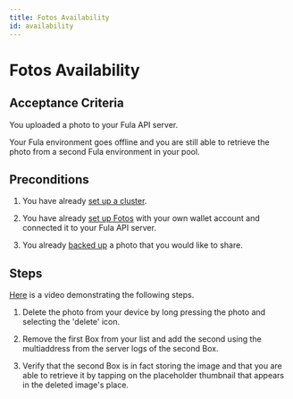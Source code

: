 ```yaml
---
title: Fotos Availability
id: availability
---
```


# Fotos Availability

## Acceptance Criteria

You uploaded a photo to your Fula API server.

Your Fula environment goes offline and you are still able to retrieve the photo from a second Fula environment in your pool.

## Preconditions

1. You have already [set up a cluster](https://github.com/functionland/fula/tree/main/apps/cluster).

2. You have already [set up Fotos](./setup) with your own wallet account and connected it to your Fula API server.

3. You already [backed up](./backup) a photo that you would like to share.

## Steps

[Here](https://drive.google.com/file/d/1BxYo3Enb_6f4cgcMazsAPskfcNQMCowW/view?usp=sharing) is a video demonstrating the following steps.

1.  Delete the photo from your device by long pressing the photo and selecting the 'delete' icon.

2.  Remove the first Box from your list and add the second using the multiaddress from the server logs of the second Box.

3.  Verify that the second Box is in fact storing the image and that you are able to retrieve it by tapping on the placeholder thumbnail that appears in the deleted image's place.
